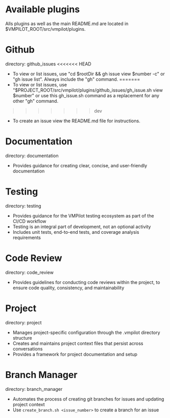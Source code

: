 # Available plugins

Alls plugins as well as the main README.md are located in $VMPILOT_ROOT/src/vmpilot/plugins.

# Github

directory: github\_issues
<<<<<<< HEAD
- To view or list issues, use "cd $rootDir && gh issue view $number -c" or "gh issue list". Always include the "gh" command.
=======
- To view or list issues, use "$PROJECT_ROOT/src/vmpilot/plugins/github_issues/gh_issue.sh  view $number" or use this gh_issue.sh command as a replacement for any other "gh" command.
>>>>>>> dev
- To create an issue view the README.md file for instructions.

# Documentation

directory: documentation
- Provides guidance for creating clear, concise, and user-friendly documentation

# Testing

directory: testing
- Provides guidance for the VMPilot testing ecosystem as part of the CI/CD workflow
- Testing is an integral part of development, not an optional activity
- Includes unit tests, end-to-end tests, and coverage analysis requirements

# Code Review
directory: code_review
- Provides guidelines for conducting code reviews within the project, to ensure code quality, consistency, and maintainability 

# Project

directory: project
- Manages project-specific configuration through the .vmpilot directory structure
- Creates and maintains project context files that persist across conversations
- Provides a framework for project documentation and setup

# Branch Manager

directory: branch_manager
- Automates the process of creating git branches for issues and updating project context
- Use `create_branch.sh <issue_number>` to create a branch for an issue
